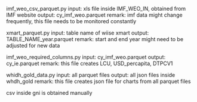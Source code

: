 imf_weo_csv_parquet.py
input: xls file inside IMF_WEO_IN, obtained from IMF website
output: cy_imf_weo.parquet
remark: imf data might change frequently, this file needs to be monitored constantly

xmart_parquet.py
input: table name of wiise xmart
output: TABLE_NAME_year.parquet
remark: start and end year might need to be adjusted for new data

imf_weo_required_columns.py
input: cy_imf_weo.parquet
output: cy_ie.parquet
remark: this file creates LCU, USD_percapita, DTPCV1

whidh_gold_data.py
input: all parquet files
output: all json files inside whdh_gold
remark: this file creates json file for charts from all parquet files

csv inside gni is obtained manually
